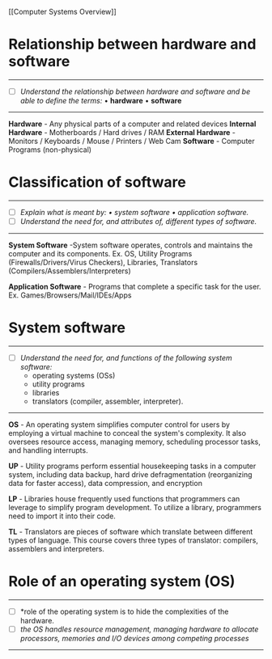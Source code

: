[[Computer Systems Overview]]
# Relationship between hardware and software
---
- [ ] *Understand the relationship between hardware and software and be able to define the terms:* 
	• **hardware**
	• **software**
---
**Hardware** - Any physical parts of a computer and related devices
**Internal Hardware** - Motherboards / Hard drives / RAM
**External Hardware** - Monitors / Keyboards / Mouse / Printers / Web Cam
**Software** - Computer Programs (non-physical)
# Classification of software
---
- [ ] *Explain what is meant by: • system software • application software.*
- [ ] *Understand the need for, and attributes of, different types of software.*
---
**System Software** -System software operates, controls and maintains the computer and its components. Ex. OS, Utility Programs (Firewalls/Drivers/Virus Checkers), Libraries, Translators (Compilers/Assemblers/Interpreters)

**Application Software** - Programs that complete a specific task for the user.
Ex. Games/Browsers/Mail/IDEs/Apps
# System software
---
- [ ] *Understand the need for, and functions of the following system software:*
	- operating systems (OSs)
	- utility programs
	- libraries
	- translators (compiler, assembler, interpreter).
---
**OS** - An operating system simplifies computer control for users by employing a virtual machine to conceal the system's complexity. It also oversees resource access, managing memory, scheduling processor tasks, and handling interrupts.

**UP** - Utility programs perform essential housekeeping tasks in a computer system, including data backup, hard drive defragmentation (reorganizing data for faster access), data compression, and encryption

**LP** - Libraries house frequently used functions that programmers can leverage to simplify program development. To utilize a library, programmers need to import it into their code. 

**TL** - Translators are pieces of software which translate between different types of language. This course covers three types of translator: compilers, assemblers and interpreters.
# Role of an operating system (OS)
---
- [ ] *role of the operating system is to hide the complexities of the hardware.
- [ ] *the OS handles resource management, managing hardware to allocate processors, memories and I/O devices among competing processes*
---